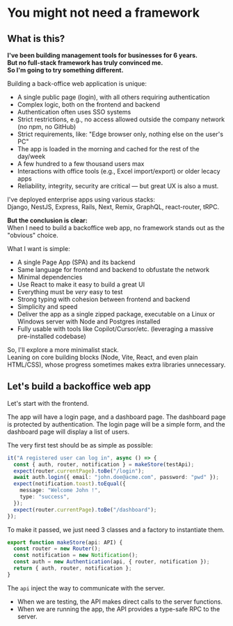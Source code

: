 # You might not need a framework

## What is this?

**I've been building management tools for businesses for 6 years.  
But no full-stack framework has truly convinced me.  
So I'm going to try something different.**

Building a back-office web application is unique:  

- A single public page (login), with all others requiring authentication  
- Complex logic, both on the frontend and backend  
- Authentication often uses SSO systems  
- Strict restrictions, e.g., no access allowed outside the company network (no npm, no GitHub)  
- Strict requirements, like: "Edge browser only, nothing else on the user's PC"  
- The app is loaded in the morning and cached for the rest of the day/week  
- A few hundred to a few thousand users max  
- Interactions with office tools (e.g., Excel import/export) or older lecacy apps  
- Reliability, integrity, security are critical — but great UX is also a must.  

I've deployed enterprise apps using various stacks:  
Django, NestJS, Express, Rails, Next, Remix, GraphQL, react-router, tRPC.  

**But the conclusion is clear:**  
When I need to build a backoffice web app, no framework stands out as the "obvious" choice.  

What I want is simple:  

- A single Page App (SPA) and its backend
- Same language for frontend and backend to obfustate the network  
- Minimal dependencies  
- Use React to make it easy to build a great UI
- Everything must be *very* easy to test  
- Strong typing with cohesion between frontend and backend
- Simplicity and speed  
- Deliver the app as a single zipped package, executable on a Linux or Windows server with Node and Postgres installed 
- Fully usable with tools like Copilot/Cursor/etc. (leveraging a massive pre-installed codebase)  

So, I'll explore a more minimalist stack.  
Leaning on core building blocks (Node, Vite, React, and even plain HTML/CSS), whose progress sometimes makes extra libraries unnecessary.

## Let's build a backoffice web app

Let's start with the frontend.

The app will have a login page, and a dashboard page.
The dashboard page is protected by authentication.
The login page will be a simple form, and the dashboard page will display a list of users.

The very first test should be as simple as possible:

```ts
it("A registered user can log in", async () => {
  const { auth, router, notification } = makeStore(testApi);
  expect(router.currentPage).toBe("/login");
  await auth.login({ email: "john.doe@acme.com", password: "pwd" });
  expect(notification.toast).toEqual({
    message: "Welcome John !",
    type: "success",
  });
  expect(router.currentPage).toBe("/dashboard");
});
```

To make it passed, we just need 3 classes and a factory to instantiate them.

```ts
export function makeStore(api: API) {
  const router = new Router();
  const notification = new Notification();
  const auth = new Authentication(api, { router, notification });
  return { auth, router, notification };
}
```

The `api` inject the way to communicate with the server.
- When we are testing, the API makes direct calls to the server functions.
- When we are running the app, the API provides a type-safe RPC to the server.

